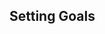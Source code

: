 [//]: # ( <p><iframe src="https://douglasurner.github.io/GDP2/units/0/assignments/U0.3-pong-in-game-lab/U0.3d-pong-goals" width="100%" height="666px"></iframe></p> )

## Setting Goals
